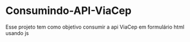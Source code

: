# Consumindo-API-ViaCep
Esse projeto tem como objetivo consumir a api ViaCep em formulário html usando js 
